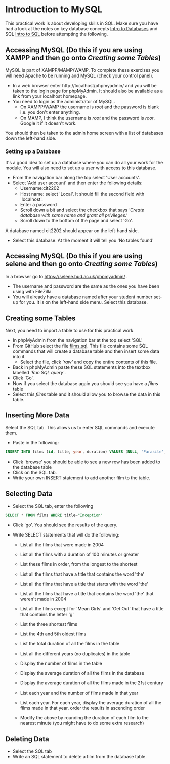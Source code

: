 # Introduction to MySQL
This practical work is about developing skills in SQL. Make sure you have had a look at the notes on key database concepts [Intro to Databases](intro-to-databases.md) and SQL [Intro to SQL](intro-to-sql.md) before attempting the following.

## Accessing MySQL (Do this if you are using XAMPP and then go onto *Creating some Tables*)
MySQL is part of XAMPP/MAMP/WAMP. To complete these exercises you will need Apache to be running and MySQL (check your control panel).

* In a web browser enter http://localhost/phpmyadmin/ and you will be taken to the login page for phpMyAdmin. It should also be available as a link from your localhost homepage.
* You need to login as the administrator of MySQL.
    * On XAMPP/WAMP the username is *root* and the password is blank i.e. you don't enter anything.
    * On MAMP, I think the username is *root* and the password is *root*. Google it if it doesn't work.  

You should then be taken to the admin home screen with a list of databases down the left-hand side.

### Setting up a Database
It's a good idea to set up a database where you can do all your work for the module. You will also need to set up a user with access to this database.

* From the navigation bar along the top select 'User accounts'.
* Select 'Add user account' and then enter the following details:
    * Username:cit2202
    * Host name: select 'Local'. It should fill the second field with 'localhost'.
    * Enter a password
    * Scroll down a bit and select the checkbox that says *'Create database with same name and grant all privileges.'*
    * Scroll down to the bottom of the page and select 'Go'.

A database named cit2202 should appear on the left-hand side.
* Select this database. At the moment it will tell you 'No tables found'

## Accessing MySQL (Do this if you are using selene and then go onto *Creating some Tables*)
In a browser go to https://selene.hud.ac.uk/phpmyadmin/ . 
* The username and password are the same as the ones you have been using with FileZilla. 
* You will already have a database named after your student number set-up for you. It is on the left-hand side menu. Select this database. 

## Creating some Tables
Next, you need to import a table to use for this practical work.
* In phpMyAdmin from the navigation bar at the top select 'SQL'
* From GitHub select the file [films.sql](films.sql). This file contains some SQL commands that will create a database table and then insert some data into it.
    * Select the file, click *'raw'* and copy the entire contents of this file.
* Back in phpMyAdmin paste these SQL statements into the textbox labelled *'Run SQL query'*.
* Click 'Go'.
* Now if you select the database again you should see you have a *films* table
* Select this *films* table and it should allow you to browse the data in this table.

## Inserting More Data
Select the SQL tab. This allows us to enter SQL commands and execute them.

* Paste in the following:
```SQL
INSERT INTO films (id, title, year, duration) VALUES (NULL, 'Parasite', 2019, 134)
```
* Click 'browse' you should be able to see a new row has been added to the database table
* Click on the SQL tab.
* Write your own INSERT statement to add another film to the table.

## Selecting Data

* Select the SQL tab, enter the following

```SQL
SELECT * FROM films WHERE title="Inception"
```
* Click 'go'. You should see the results of the query.

* Write SELECT statements that will do the following:
  * List all the films that were made in 2004

  * List all the films  with a duration of 100 minutes or greater

  * List these films in order, from the longest to the shortest

  * List all the films that have a title that contains the word 'the'

  * List all the films that have a title that starts with the word 'the'

  * List all the films that have a title that contains the word 'the' that weren't made in 2004

  * List all the films except for 'Mean Girls' and 'Get Out' that have a title that contains the letter 'g'

  * List the three shortest films

  * List the 4th and 5th oldest films

  * List the total duration of all the films in the table

  * List all the different years (no duplicates) in the table

  * Display the number of films in the table

  * Display the average duration of all the films in the database

  * Display the average duration of all the films made in the 21st century

  * List each year and the number of films made in that year

  * List each year. For each year, display the average duration of all the films made in that year, order the results in ascending order

  * Modify the above by rounding the duration of each film to the nearest minute (you might have to do some extra research)
    

## Deleting Data
* Select the SQL tab
* Write an SQL statement to delete a film from the database table.
